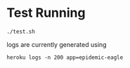 # Test Running
```
./test.sh
```

logs are currently generated using
```
heroku logs -n 200 app=epidemic-eagle
```